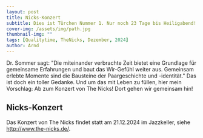 ```yaml
---
layout: post
title: Nicks-Konzert
subtitle: Dies ist Türchen Nummer 1. Nur noch 23 Tage bis Heiligabend!
cover-img: /assets/img/path.jpg
thumbnail-img: ""
tags: [Qualitytime, TheNicks, Dezember, 2024]
author: Arnd
---
```


Dr. Sommer sagt: "Die miteinander verbrachte Zeit bietet eine Grundlage für gemeinsame Erfahrungen und baut das Wir-Gefühl weiter aus. Gemeinsam erlebte Momente sind die Bausteine der Paargeschichte und -identität." Das ist doch ein toller Gedanke. Und um das mit Leben zu füllen, hier mein Vorschlag: Ab zum Konzert von The Nicks! Dort gehen wir gemeinsam hin!

## Nicks-Konzert

Das Konzert von The Nicks findet statt am 21.12.2024 im Jazzkeller, siehe http://www.the-nicks.de/.
